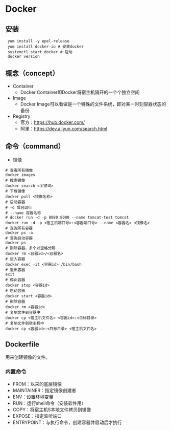 # Docker



## 安装

```shell
 yum install -y epel-release
 yum install docker-io # 安装docker
 systemctl start docker # 启动
 docker version
```



## 概念（concept）

* Container
  * Docker Container即Docker将宿主机隔开的一个个独立空间
* Image
  * Docker Image可以看做是一个特殊的文件系统，即对某一时刻容器状态的备份
* Registry
  * 官方：https://hub.docker.com/
  * 阿里：https://dev.aliyun.com/search.html



## 命令（command）



* 镜像

```shell
# 查看所有镜像
docker images
# 搜索镜像
docker search <关键词>
# 下载镜像
docker pull <镜像名称>
# 启动容器
# -d 后台运行
# --name 容器名称
# docker run -d -p 8080:8080 --name tomcat-test tomcat
docker run -d -p <宿主机端口号>:<容器端口号> --name <容器名> <镜像名>
# 查询所有容器
docker ps -a
# 查询启动容器
docker ps
# 删除容器，多个以空格分隔
docker rm <容器id>/<容器名>
# 进入容器
docker exec -it <容器id> /bin/bash
# 退出容器
exit
# 停止容器
docker stop <容器id>
# 启动容器
docker start <容器id>
# 删除容器
docker rm <容器id>
# 复制文件到容器中
docker cp <宿主机文件名> <容器id>:<目标目录>
# 复制文件到宿主机中
docker cp <容器id>:<目标目录> <宿主机文件名> 
```



## Dockerfile

用来创建镜像的文件。

### 内置命令

* FROM：以来的底层镜像
* MAINTAINER：指定镜像创建者
* ENV：设置环境变量
* RUN：运行shell命令（安装软件用）
* COPY：将宿主机S本地文件拷贝到镜像
* EXPOSE：指定监听端口
* ENTRYPOINT：与执行命令，创建容器并启动后才执行